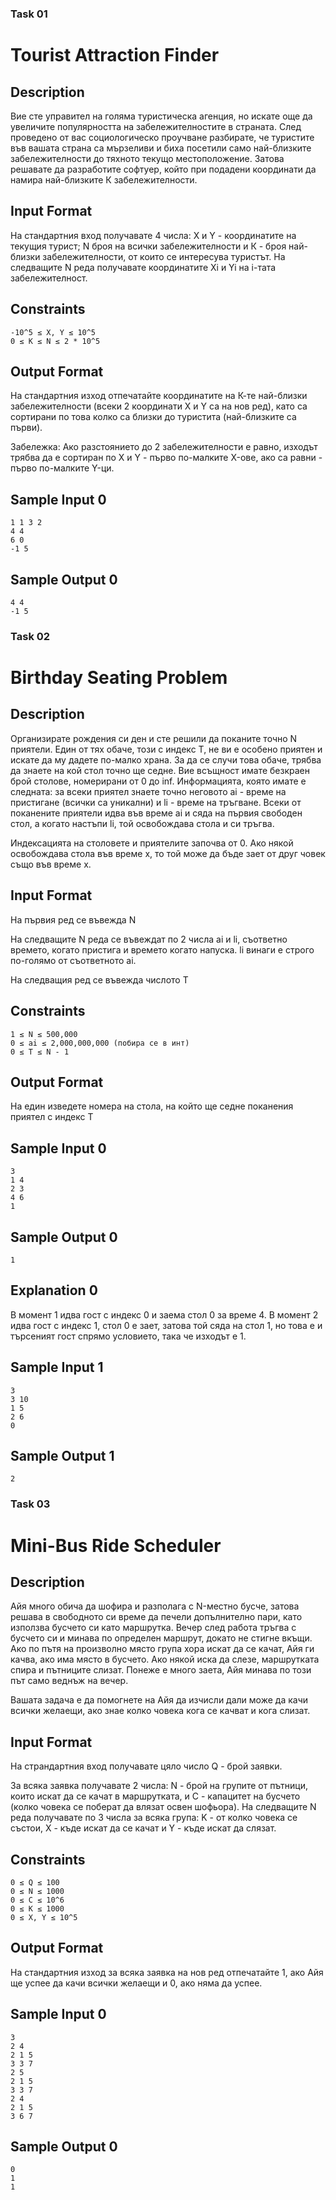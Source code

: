 ### Task 01 ###

# Tourist Attraction Finder

## Description
Вие сте управител на голяма туристическа агенция, но искате още да увеличите популярността на забележителностите в страната. След проведено от вас социологическо проучване разбирате, че туристите във вашата страна са мързеливи и биха посетили само най-близките забележителности до тяхното текущо местоположение. Затова решавате да разработите софтуер, който при подадени координати да намира най-близките К забележителности.

## Input Format
На стандартния вход получавате 4 числа: X и Y - координатите на текущия турист; N броя на всички забележителности и К - броя най-близки забележителности, от които се интересува туристът. На следващите N реда получавате координатите Xi и Yi на i-тата забележителност.

## Constraints
```
-10^5 ≤ X, Y ≤ 10^5
0 ≤ К ≤ N ≤ 2 * 10^5
```

## Output Format
На стандартния изход отпечатайте координатите на К-те най-близки забележителности (всеки 2 координати X и Y са на нов ред), като са сортирани по това колко са близки до туристита (най-близките са първи).

Забележка: Ако разстоянието до 2 забележителности е равно, изходът трябва да е сортиран по X и Y - първо по-малките X-ове, ако са равни - първо по-малките Y-ци.

## Sample Input 0
```
1 1 3 2
4 4 
6 0
-1 5
```

## Sample Output 0
```
4 4 
-1 5
```

### Task 02 ###

# Birthday Seating Problem

## Description
Организирате рождения си ден и сте решили да поканите точно N приятели. Един от тях обаче, този с индекс T, не ви е особено приятен и искате да му дадете по-малко храна. За да се случи това обаче, трябва да знаете на кой стол точно ще седне. Вие всъщност имате безкраен брой столове, номерирани от 0 до inf. Информацията, която имате е следната: за всеки приятел знаете точно неговото ai - време на пристигане (всички са уникални) и li - време на тръгване. Всеки от поканените приятели идва във време ai и сяда на първия свободен стол, а когато настъпи li, той освобождава стола и си тръгва.

Индексацията на столовете и приятелите започва от 0. Ако някой освобождава стола във време x, то той може да бъде зает от друг човек също във време x.

## Input Format
На първия ред се въвежда N

На следващите N реда се въвеждат по 2 числа ai и li, съответно времето, когато пристига и времето когато напуска. li винаги е строго по-голямо от съответното ai.

На следващия ред се въвежда числото T

## Constraints
```
1 ≤ N ≤ 500,000
0 ≤ ai ≤ 2,000,000,000 (побира се в инт)
0 ≤ T ≤ N - 1
```

## Output Format
На един изведете номера на стола, на който ще седне поканения приятел с индекс T

## Sample Input 0
```
3
1 4
2 3
4 6
1
```

## Sample Output 0
```
1
```

## Explanation 0
В момент 1 идва гост с индекс 0 и заема стол 0 за време 4. В момент 2 идва гост с индекс 1, стол 0 е зает, затова той сяда на стол 1, но това е и търсеният гост спрямо условието, така че изходът е 1.

## Sample Input 1
```
3
3 10
1 5
2 6
0
```

## Sample Output 1
```
2
```

### Task 03 ###

# Mini-Bus Ride Scheduler

## Description
Айя много обича да шофира и разполага с N-местно бусче, затова решава в свободното си време да печели допълнително пари, като използва бусчето си като маршрутка. Вечер след работа тръгва с бусчето си и минава по определен маршрут, докато не стигне вкъщи. Ако по пътя на произволно място група хора искат да се качат, Айя ги качва, ако има място в бусчето. Ако някой иска да слезе, маршрутката спира и пътниците слизат. Понеже е много заета, Айя минава по този път само веднъж на вечер.

Вашата задача е да помогнете на Айя да изчисли дали може да качи всички желаещи, ако знае колко човека кога се качват и кога слизат.

## Input Format
На страндартния вход получавате цяло число Q - брой заявки.

За всяка заявка получавате 2 числа: N - брой на групите от пътници, които искат да се качат в маршрутката, и C - капацитет на бусчето (колко човека се поберат да влязат освен шофьора). На следващите N реда получавате по 3 числа за всяка група: K - от колко човека се състои, X - къде искат да се качат и Y - къде искат да слязат.

## Constraints
```
0 ≤ Q ≤ 100
0 ≤ N ≤ 1000
0 ≤ C ≤ 10^6
0 ≤ K ≤ 1000
0 ≤ X, Y ≤ 10^5
```

## Output Format
На стандартния изход за всяка заявка на нов ред отпечатайте 1, ако Айя ще успее да качи всички желаещи и 0, ако няма да успее.

## Sample Input 0
```
3
2 4
2 1 5
3 3 7
2 5
2 1 5
3 3 7
2 4
2 1 5
3 6 7
```

## Sample Output 0
```
0
1
1
```
